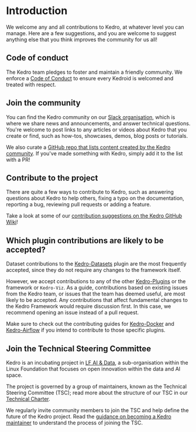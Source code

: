 # Introduction

We welcome any and all contributions to Kedro, at whatever level you can manage. Here are a few suggestions, and you are welcome to suggest anything else that you think improves the community for us all!

## Code of conduct

The Kedro team pledges to foster and maintain a friendly community. We enforce a [Code of Conduct](./CODE_OF_CONDUCT.md) to ensure every Kedroid is welcomed and treated with respect.

## Join the community

You can find the Kedro community on our [Slack organisation](https://slack.kedro.org/), which is where we share news and announcements, and answer technical questions. You're welcome to post links to any articles or videos about Kedro that you create or find, such as how-tos, showcases, demos, blog posts or tutorials.

We also curate a [GitHub repo that lists content created by the Kedro community](https://github.com/kedro-org/awesome-kedro). If you've made something with Kedro, simply add it to the list with a PR!

## Contribute to the project

There are quite a few ways to contribute to Kedro, such as answering questions about Kedro to help others, fixing a typo on the documentation, reporting a bug, reviewing pull requests or adding a feature.

Take a look at some of our [contribution suggestions on the Kedro GitHub Wiki](https://github.com/kedro-org/kedro/wiki/Contribute-to-Kedro)!

## Which plugin contributions are likely to be accepted?

Dataset contributions to the [Kedro-Datasets](https://github.com/kedro-org/kedro-plugins/tree/main/kedro-datasets) plugin are the most frequently accepted, since they do not require any changes to the framework itself. 

However, we accept contributions to any of the other [Kedro-Plugins](https://github.com/kedro-org/kedro-plugins) or the framework or `Kedro-Viz`. As a guide, contributions based on existing issues from the Kedro team, or issues that the team has deemed useful, are most likely to be accepted. Any contributions that affect fundamental changes to the Kedro Framework would require discussion first. In this case, we recommend opening an issue instead of a pull request.

Make sure to check out the contributing guides for [Kedro-Docker](https://github.com/kedro-org/kedro-plugins/blob/main/kedro-docker/CONTRIBUTING.md) and [Kedro-Airflow](https://github.com/kedro-org/kedro-plugins/blob/main/kedro-airflow/CONTRIBUTING.md) if you intend to contribute to those specific plugins.

## Join the Technical Steering Committee
Kedro is an incubating project in [LF AI & Data](https://lfaidata.foundation/), a sub-organisation within the Linux Foundation that focuses on open innovation within the data and AI space.

The project is governed by a group of maintainers, known as the Technical Steering Committee (TSC); read more about the structure of our TSC in our [Technical Charter](./kedro_technical_charter.pdf).

We regularly invite community members to join the TSC and help define the future of the Kedro project. Read the [guidance on becoming a Kedro maintainer](https://docs.kedro.org/en/stable/contribution/technical_steering_committee.html) to understand the process of joining the TSC.